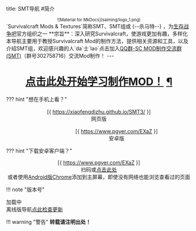 title: SMT导航
#简介

<center style="zoom:0.8">![Material for MkDocs](saiming/logo_1.png)  </center>
`Survivalcraft Mods & Textures`简称SMT、SMT组或 {--杀马特--} ，为<a href="https://tieba.baidu.com/f?kw=生存战争" target="_blank">生存战争吧</a>官方组织之一  
**宗旨**：深入研究Survivalcraft，使游戏更加有趣，多样化  
本导航主要用于教授Survivalcraft Mod的制作方法，提供相关资源和工具，以及介绍SMT组，欢迎感兴趣的人`da`士`lao`点击加入<a href="http://shang.qq.com/wpa/qunwpa?idkey=ff7d30bde77e41883745af6608e898c34b5fd5509e3d63fb7a1aa97425709657" target="_blank">QQ群-SC MOD制作交流群(SMT)</a>（群号302758716）交流Mod制作！  
---

<center>
    <h1 id="mod">
        <a href="tutorial/preface/index.html">点击此处开始学习制作MOD！</a>
        <a class="headerlink" href="#mod" title="Permanent link">¶</a>
    </h1>
</center>
<div id="qrcodeForNoMobile" class="hide">

??? hint "想在手机上看？"
    <center><div>
    <div class="inlineBlock" style="margin-top: 1rem;"><div>[{ https://xiaofengdizhu.github.io/SMT3/ }]</div>网页版</div>
    <div class="inlineBlock" style="margin-top: 1rem;margin-left: 6rem;"><div>[{ https://www.pgyer.com/EXaZ }]</div>安卓版</div>
    </div></center>
    <!--Generated by https://github.com/XiaofengdiZhu/python-markdown-qrcode-->
</div>
<div id="qrcodeForAndroid" class="hide">

??? hint "下载安卓客户端？"
    <center><div>
    <div class="inlineBlock"><div>[{ https://www.pgyer.com/EXaZ }]</div>扫码或[点击此处](https://www.pgyer.com/EXaZ)</div>
    </div>
    或者使用<a href="http://m.appchina.com/app/com.android.chrome" target="_blank">Android版Chrome</a>添加到主屏幕，即使没有网络也能浏览查看过的页面
    </center>
    <!--Generated by https://github.com/XiaofengdiZhu/python-markdown-qrcode-->
</div>

!!! note "版本号"
    <div id="navigatorVersion">加载中</div>
    <div id="updateNotice" class="hide">离线版导航<a href="https://xiaofengdizhu.github.io/SMT3/" target="_blank" id="updateLink">点此检查更新</a></div>

!!! warning "警告"
    **转载请注明出处！**
    
<script>
if(isMobile)
{
    if(isAndroidBrowser){
        $("#qrcodeForAndroid").show();
    }
}else{
    $("#qrcodeForNoMobile").show();
}
$("#navigatorVersion").text(navigatorVersion);
if(webUrl.indexOf("file:") === 0 && webUrl.indexOf("file:///data") !== 0 && webUrl.indexOf("file:///android_asset") !== 0){
    $("#updateLink").attr("href", "https://xiaofengdizhu.github.io/SMT3/assets/check_update/index.html?postVersion=%22" + navigatorVersion + "%22");
    $("#updateNotice").show();
}
</script>
